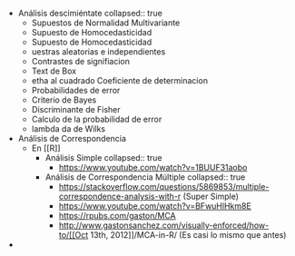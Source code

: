 - Análisis descimiéntate
  collapsed:: true
	- Supuestos de Normalidad Multivariante
	- Supuesto de Homocedasticidad
	- Supuesto de Homocedasticidad
	- uestras aleatorias e independientes
	- Contrastes de signifiacion
	- Text de Box
	- etha al cuadrado Coeficiente de determinacion
	- Probabilidades de error
	- Criterio de Bayes
	- Discriminante de Fisher
	- Calculo de la probabilidad de error
	- lambda da de Wilks
- Análisis de Correspondencia
	- En [[R]]
		- Análisis Simple
		  collapsed:: true
			- https://www.youtube.com/watch?v=1BUUF31aobo
		- Análisis de Correspondencia Múltiple
		  collapsed:: true
			- https://stackoverflow.com/questions/5869853/multiple-correspondence-analysis-with-r (Super Simple)
			- https://www.youtube.com/watch?v=BFwuHlHkm8E
			- https://rpubs.com/gaston/MCA
			- http://www.gastonsanchez.com/visually-enforced/how-to/[[Oct 13th, 2012]]/MCA-in-R/  (Es casi lo mismo que antes)
-
